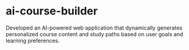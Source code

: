 # ai-course-builder
Developed an AI-powered web application that dynamically generates personalized course content and study paths based on user goals and learning preferences.
